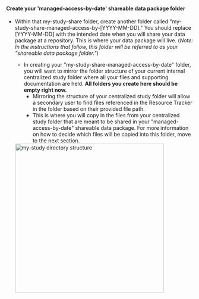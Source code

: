 <!-- managed access date intro -->

#### Create your 'managed-access-by-date' shareable data package folder

* Within that my-study-share folder, create another folder called "my-study-share-managed-access-by-[YYYY-MM-DD]." You should replace [YYYY-MM-DD] with the intended date when you will share your data package at a repository. This is where your data package will live. (*Note: In the instructions that follow, this folder will be referred to as your "shareable data package folder."*)
  * In creating your "my-study-share-managed-access-by-date" folder, you will want to mirror the folder structure of your current internal centralized study folder where all your files and supporting documentation are held. **All folders you create here should be empty right now.**
    * Mirroring the structure of your centralized study folder will allow a secondary user to find files referenced in the Resource Tracker in the folder based on their provided file path.
    * This is where you will copy in the files from your centralized study folder that are meant to be shared in your "managed-access-by-date" shareable data package. For more information on how to decide which files will be copied into this folder, move to the next section.

  <img src="../../assets/managed-access-date-dir-structure.png" alt="my-study directory structure" width="400"/>

  
